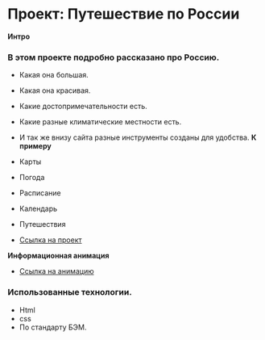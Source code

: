 # Проект: Путешествие по России

**Интро**
### В этом проекте подробно рассказано про Россию.
* Какая она большая.
* Какая она красивая.
* Какие достопримечательности есть.
* Какие разные климатические местности есть.
* И так же внизу сайта разные инструменты созданы для удобства. 
**К примеру** 
* Карты 
* Погода 
* Расписание 
* Календарь 
* Путешествия

* [Ссылка на проект](https://meder84.github.io/russian-travel/index.html)

**Информационная анимация**
* [Ссылка на анимацию](https://vk.com/doc94115747_615943588)

### Использованные технологии.
* Html
* css
* По стандарту БЭМ.